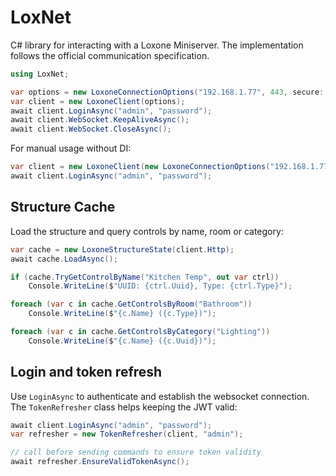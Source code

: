 # LoxNet

C# library for interacting with a Loxone Miniserver. The implementation follows the official communication specification.

```csharp
using LoxNet;

var options = new LoxoneConnectionOptions("192.168.1.77", 443, secure: true);
var client = new LoxoneClient(options);
await client.LoginAsync("admin", "password");
await client.WebSocket.KeepAliveAsync();
await client.WebSocket.CloseAsync();
```

For manual usage without DI:

```csharp
var client = new LoxoneClient(new LoxoneConnectionOptions("192.168.1.77", 443, secure: true));
await client.LoginAsync("admin", "password");
```

## Structure Cache

Load the structure and query controls by name, room or category:

```csharp
var cache = new LoxoneStructureState(client.Http);
await cache.LoadAsync();

if (cache.TryGetControlByName("Kitchen Temp", out var ctrl))
    Console.WriteLine($"UUID: {ctrl.Uuid}, Type: {ctrl.Type}");

foreach (var c in cache.GetControlsByRoom("Bathroom"))
    Console.WriteLine($"{c.Name} ({c.Type})");

foreach (var c in cache.GetControlsByCategory("Lighting"))
    Console.WriteLine($"{c.Name} ({c.Uuid})");
```

## Login and token refresh

Use `LoginAsync` to authenticate and establish the websocket connection.
The `TokenRefresher` class helps keeping the JWT valid:

```csharp
await client.LoginAsync("admin", "password");
var refresher = new TokenRefresher(client, "admin");

// call before sending commands to ensure token validity
await refresher.EnsureValidTokenAsync();
```

